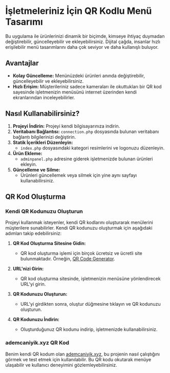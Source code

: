 # İşletmeleriniz İçin QR Kodlu Menü Tasarımı

Bu uygulama ile ürünlerinizi dinamik bir biçimde, kimseye ihtiyaç duymadan değiştirebilir, güncelleyebilir ve ekleyebilirsiniz. Dijital çağda, insanlar hızlı erişilebilir menü tasarımlarını daha çok seviyor ve daha kullanışlı buluyor.

## Avantajlar
- **Kolay Güncelleme:** Menünüzdeki ürünleri anında değiştirebilir, güncelleyebilir ve ekleyebilirsiniz.
- **Hızlı Erişim:** Müşterileriniz sadece kameraları ile okuttukları bir QR kod sayesinde işletmenizin menüsünü internet üzerinden kendi ekranlarından inceleyebilirler.

## Nasıl Kullanabilirsiniz?
1. **Projeyi İndirin:** Projeyi kendi bilgisayarınıza indirin.
2. **Veritabanı Bağlantısı:** `connection.php` dosyasında bulunan veritabanı bağlantı bilgilerinizi değiştirin.
3. **Statik İçerikleri Düzenleyin:** 
    - `index.php` dosyasındaki kategori resimlerini ve logonuzu düzenleyin.
4. **Ürün Ekleme:** 
    - `adminpanel.php` adresine giderek işletmenizde bulunan ürünleri ekleyin.
5. **Güncelleme ve Silme:** 
    - Ürünleri güncellemek veya silmek için yine aynı sayfayı kullanabilirsiniz.

## QR Kod Oluşturma

### Kendi QR Kodunuzu Oluşturun

Projeyi kullanmak isteyenler, kendi QR kodlarını oluşturarak menülerini müşterilere sunabilirler. Kendi QR kodunuzu oluşturmak için aşağıdaki adımları takip edebilirsiniz:

1. **QR Kod Oluşturma Sitesine Gidin:**
    - QR kod oluşturma işlemi için birçok ücretsiz ve ücretli site bulunmaktadır. Örneğin, [QR Code Generator](https://www.qr-code-generator.com/).

2. **URL'nizi Girin:**
    - QR kod oluşturma sitesinde, işletmenizin menüsüne yönlendirecek URL'yi girin.

3. **QR Kodunuzu Oluşturun:**
    - URL'yi girdikten sonra, oluştur düğmesine tıklayın ve QR kodunuzu oluşturun.

4. **QR Kodunuzu İndirin:**
    - Oluşturduğunuz QR kodunu indirip, işletmenizde kullanabilirsiniz.

### ademcaniyik.xyz QR Kod

Benim kendi QR kodum olan [ademcaniyik.xyz](http://ademcaniyik.xyz), bu projenin nasıl çalıştığını görmek ve test etmek için kullanılabilir. Bu QR kodu okutarak menüye ulaşabilir ve kullanıcı deneyimini gözlemleyebilirsiniz.
